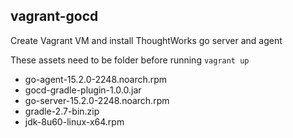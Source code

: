 ## vagrant-gocd
Create Vagrant VM and install ThoughtWorks go server and agent

These assets need to be folder before running `vagrant up`
* go-agent-15.2.0-2248.noarch.rpm
* gocd-gradle-plugin-1.0.0.jar
* go-server-15.2.0-2248.noarch.rpm
* gradle-2.7-bin.zip
* jdk-8u60-linux-x64.rpm